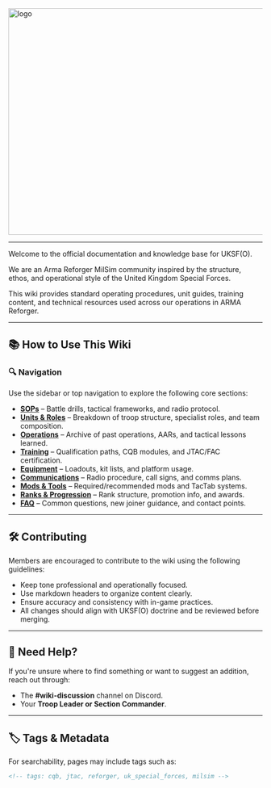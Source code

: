 <img width="1341" height="449" alt="logo" src="https://github.com/user-attachments/assets/d7a8cc14-fb2f-49ff-9d69-36d81ed39cd0" />

---

Welcome to the official documentation and knowledge base for UKSF(O).

We are an Arma Reforger MilSim community inspired by the structure, ethos, and operational style of the United Kingdom Special Forces.

This wiki provides standard operating procedures, unit guides, training content, and technical resources used across our operations in ARMA Reforger.

---

## 📚 How to Use This Wiki

### 🔍 Navigation
Use the sidebar or top navigation to explore the following core sections:

- **[SOPs](sops/README.md)** – Battle drills, tactical frameworks, and radio protocol.
- **[Units & Roles](units/README.md)** – Breakdown of troop structure, specialist roles, and team composition.
- **[Operations](operations/README.md)** – Archive of past operations, AARs, and tactical lessons learned.
- **[Training](training/README.md)** – Qualification paths, CQB modules, and JTAC/FAC certification.
- **[Equipment](equipment/README.md)** – Loadouts, kit lists, and platform usage.
- **[Communications](comms/README.md)** – Radio procedure, call signs, and comms plans.
- **[Mods & Tools](mods/README.md)** – Required/recommended mods and TacTab systems.
- **[Ranks & Progression](ranks/README.md)** – Rank structure, promotion info, and awards.
- **[FAQ](faq/README.md)** – Common questions, new joiner guidance, and contact points.

---

## 🛠 Contributing

Members are encouraged to contribute to the wiki using the following guidelines:

- Keep tone professional and operationally focused.
- Use markdown headers to organize content clearly.
- Ensure accuracy and consistency with in-game practices.
- All changes should align with UKSF(O) doctrine and be reviewed before merging.

---

## 💬 Need Help?

If you're unsure where to find something or want to suggest an addition, reach out through:

- The **#wiki-discussion** channel on Discord.
- Your **Troop Leader or Section Commander**.

---

## 🏷️ Tags & Metadata

For searchability, pages may include tags such as:

```markdown
<!-- tags: cqb, jtac, reforger, uk_special_forces, milsim -->
